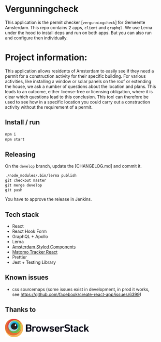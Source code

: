 # Vergunningcheck

This application is the permit checker [`vergunningcheck`] for Gemeente Amsterdam. This repo contains 2 apps, `client` and `graphql`. We use Lerna under the hood to install deps and run on both apps. But you can also run and configure then individually.

# Project information:

This application allows residents of Amsterdam to easily see if they need a permit for a construction activity for their specific building. For various activities, like installing a window or solar panels on the roof or extending the house, we ask a number of questions about the location and plans. This leads to an outcome, either license-free or licensing obligation, where it is clear which questions lead to this conclusion. This tool can therefore be used to see how in a specific location you could carry out a construction activity without the requirement of a permit.

## Install / run

```bash
npm i
npm start
```

## Releasing

On the `develop` branch, update the [CHANGELOG.md] and commit it.

```
./node_modules/.bin/lerna publish
git checkout master
git merge develop
git push
```

You have to approve the release in Jenkins.

## Tech stack

- React
- React Hook Form
- GraphQL + Apollo
- Lerna
- [Amsterdam Styled Components](https://github.com/Amsterdam/amsterdam-styled-components/)
- [Matomo Tracker React](https://github.com/Amsterdam/matomo-tracker)
- Prettier
- Jest + Testing Library

## Known issues

- css sourcemaps (some issues exist in development, in prod it works, see https://github.com/facebook/create-react-app/issues/6399)

## Thanks to

[<img src="https://github.com/Amsterdam/atlas/blob/develop/public/images/browserstack-logo@2x.png" height="60" title="BrowserStack Logo" alt="BrowserStack Logo" />](https://www.browserstack.com/)
